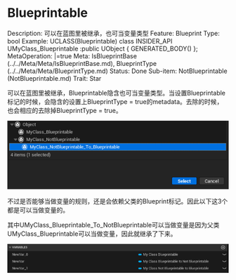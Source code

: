 # Blueprintable

Description: 可以在蓝图里被继承，也可当变量类型
Feature: Blueprint
Type: bool
Example: UCLASS(Blueprintable)
class INSIDER_API UMyClass_Blueprintable :public UObject
{
GENERATED_BODY()
};
MetaOperation: |=true
Meta: IsBlueprintBase (../../Meta/Meta/IsBlueprintBase.md), BlueprintType (../../Meta/Meta/BlueprintType.md)
Status: Done
Sub-item: NotBlueprintable (NotBlueprintable.md)
Trait: Star

可以在蓝图里被继承，Blueprintable隐含也可当变量类型。当设置Blueprintable标记的时候，会隐含的设置上BlueprintType = true的metadata。去除的时候，也会相应的去除掉BlueprintType = true。

![Untitled](Blueprintable/Untitled.png)

不过是否能够当做变量的规则，还是会依赖父类的Blueprint标记。因此以下这3个都是可以当做变量的。

其中UMyClass_Blueprintable_To_NotBlueprintable可以当做变量是因为父类UMyClass_Blueprintable可以当做变量，因此就继承了下来。

![Untitled](Blueprintable/Untitled%201.png)